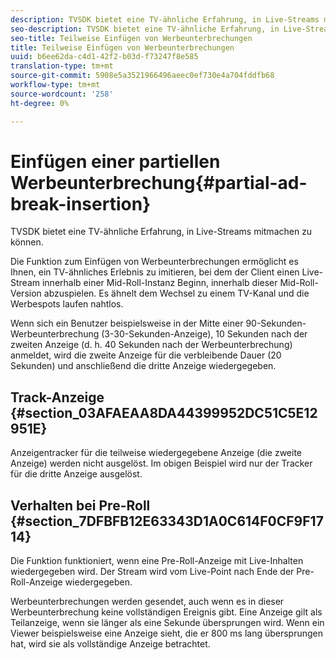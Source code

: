 ```yaml
---
description: TVSDK bietet eine TV-ähnliche Erfahrung, in Live-Streams mitmachen zu können.
seo-description: TVSDK bietet eine TV-ähnliche Erfahrung, in Live-Streams mitmachen zu können.
seo-title: Teilweise Einfügen von Werbeunterbrechungen
title: Teilweise Einfügen von Werbeunterbrechungen
uuid: b6ee62da-c4d1-42f2-b03d-f73247f8e585
translation-type: tm+mt
source-git-commit: 5908e5a3521966496aeec0ef730e4a704fddfb68
workflow-type: tm+mt
source-wordcount: '258'
ht-degree: 0%

---
```



# Einfügen einer partiellen Werbeunterbrechung{#partial-ad-break-insertion}

TVSDK bietet eine TV-ähnliche Erfahrung, in Live-Streams mitmachen zu können.

Die Funktion zum Einfügen von Werbeunterbrechungen ermöglicht es Ihnen, ein TV-ähnliches Erlebnis zu imitieren, bei dem der Client einen Live-Stream innerhalb einer Mid-Roll-Instanz Beginn, innerhalb dieser Mid-Roll-Version abzuspielen. Es ähnelt dem Wechsel zu einem TV-Kanal und die Werbespots laufen nahtlos.

Wenn sich ein Benutzer beispielsweise in der Mitte einer 90-Sekunden-Werbeunterbrechung (3-30-Sekunden-Anzeige), 10 Sekunden nach der zweiten Anzeige (d. h. 40 Sekunden nach der Werbeunterbrechung) anmeldet, wird die zweite Anzeige für die verbleibende Dauer (20 Sekunden) und anschließend die dritte Anzeige wiedergegeben.

## Track-Anzeige {#section_03AFAEAA8DA44399952DC51C5E12951E}

Anzeigentracker für die teilweise wiedergegebene Anzeige (die zweite Anzeige) werden nicht ausgelöst. Im obigen Beispiel wird nur der Tracker für die dritte Anzeige ausgelöst.

## Verhalten bei Pre-Roll {#section_7DFBFB12E63343D1A0C614F0CF9F1714}

Die Funktion funktioniert, wenn eine Pre-Roll-Anzeige mit Live-Inhalten wiedergegeben wird. Der Stream wird vom Live-Point nach Ende der Pre-Roll-Anzeige wiedergegeben.

Werbeunterbrechungen werden gesendet, auch wenn es in dieser Werbeunterbrechung keine vollständigen Ereignis gibt. Eine Anzeige gilt als Teilanzeige, wenn sie länger als eine Sekunde übersprungen wird. Wenn ein Viewer beispielsweise eine Anzeige sieht, die er 800 ms lang übersprungen hat, wird sie als vollständige Anzeige betrachtet.

